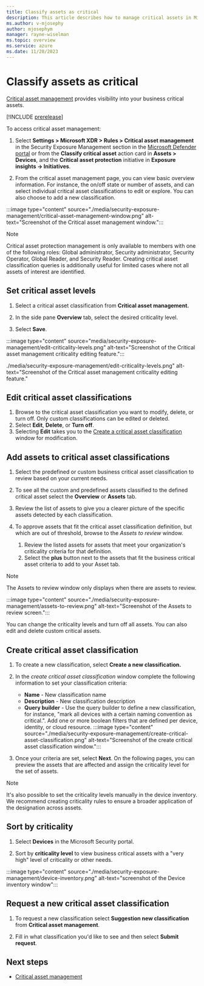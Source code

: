 ```yaml
---
title: Classify assets as critical
description: This article describes how to manage critical assets in Microsoft Exposure Management.
ms.author: v-mjosephy
author: mjosephym
manager: rayne-wiselman
ms.topic: overview
ms.service: azure
ms.date: 11/28/2023
---
```


# Classify assets as critical

[Critical asset management](critical-asset-management.md) provides visibility into your business critical assets.

[!INCLUDE [prerelease](../includes//prerelease.md)]

To access critical asset management:

1. Select **Settings > Microsoft XDR > Rules > Critical asset management**  in the Security Exposure Management section in the [Microsoft Defender portal](https://security.microsoft.com) or from the **Classify critical asset** action card in **Assets > Devices**, and the **Critical asset protection** initiative in **Exposure insights -> Initiatives**.

1. From the critical asset management page, you can view basic overview information. For instance, the on/off state or number of assets, and can select individual critical asset classifications to edit or explore. You can also choose to add a new classification.
<!--1. From there you can choose to change criticality levels,  view the general critical asset information including the  review general information such , choose to review classifications, create new classifications, or update the criticality levels for the existing classifications in your organization.-->

:::image type="content" source="./media/security-exposure-management/critical-asset-management-window.png" alt-text="Screenshot of the Critical asset management window.":::

> [!NOTE]
> Critical asset protection management is only available to members with one of the following roles: Global administrator, Security administrator, Security Operator, Global Reader, and Security Reader.
>Creating critical asset classification queries is additionally useful for limited cases where not all assets of interest are identified.

## Set critical asset levels

1. Select a critical asset classification from **Critical asset management.**

1. In the side pane **Overview** tab, select the desired criticality level. 

1. Select **Save**.

:::image type="content" source="media/security-exposure-management/edit-criticality-levels.png" alt-text="Screenshot of the Critical asset management criticality editing feature.":::

./media/security-exposure-management/edit-criticality-levels.png" alt-text="Screenshot of the Critical asset management criticality editing feature."

## Edit critical asset classifications

1. Browse to the critical asset classification you want to modify, delete, or turn off. Only custom classifications can be edited or deleted.
1. Select **Edit**, **Delete**, or **Turn off**.
1. Selecting **Edit** takes you to the [Create a critical asset classification](#create-critical-asset-classification) window for modification.

## Add assets to critical asset classifications

1. Select the predefined or custom business critical asset classification to review based on your current needs.

1. To see all the custom and predefined assets classified to the defined critical asset select the **Overview** or **Assets** tab.

1. Review the list of assets to give you a clearer picture of the specific assets detected by each classification.

1. To approve assets that fit the critical asset classification definition, but which are out of threshold, browse to the *Assets to review* window.
    1. Review the listed assets for assets that meet your organization's criticality criteria for that definition.
    1. Select the **plus** button next to the assets that fit the business critical asset criteria to add to your Asset tab.

> [!NOTE]
> The Assets to review window only displays when there are assets to review.

:::image type="content" source="./media/security-exposure-management/assets-to-review.png" alt-text="Screenshot of the Assets to review screen.":::

<!--## Critical asset overview

: CAP management  explanation about how we identify critical asset for our customers and marking them as critical  predefined queries, what, which, why  managing rules – setting criticality level, turning rules off/on  Reviewing asset list  low confidence criticality  suggest new classifications for us to support  custom queries  criticality in other portal experiences (e.g., device inventory).-->

<!--The Overview tab provides the following information:


- **Description** - A description of the critical asset.
- **Status** - Whether the critical asset is on or off.
- **Assets** - The number of connected assets.
- **Created on** - The date the critical asset was created.
- **Updated on** - The date the critical asset was updated.
- **Created by** - The critical asset creator.
-->
You can change the criticality levels and turn off all assets. You can also edit and delete custom critical assets.

## Create critical asset classification

1. To create a new classification, select **Create a new classification.**

1. In the *create critical asset classification* window complete the following information to set your classification criteria:

    - **Name** - New classification name
    - **Description** - New classification description
    - **Query builder** - Use the query builder to define a new classification, for instance, "mark all devices with a certain naming convention as critical.". Add one or more boolean filters that are defined per device, identity, or cloud resource.
:::image type="content" source="./media/security-exposure-management/create-critical-asset-classification.png" alt-text="Screenshot of the create critical asset classification window.":::
1. Once your criteria are set, select **Next**. On the following pages, you can preview the assets that are affected and assign the criticality level for the set of assets.

> [!NOTE]
> It's also possible to set the criticality levels manually in the device inventory. We recommend creating criticality rules to ensure a broader application of the designation across assets.
<!--initiative?The initiative page allows you to view security metrics, security recommendations, critical assets, and history in one place. In addition, you can access critical asset management to change your asset criticality levels. -->

## Sort by criticality

1. Select **Devices** in the Microsoft Security portal.

1. Sort by **criticality level** to view business critical assets with a "very high" level of criticality or other needs.

:::image type="content" source="./media/security-exposure-management/device-inventory.png" alt-text="screenshot of the Device inventory window":::

## Request a new critical asset classification

1. To request a new classification select **Suggestion new classification** from **Critical asset management**.

1. Fill in what classification you'd like to see and then select **Submit request**.

## Next steps

- [Critical asset management](critical-asset-management.md)
